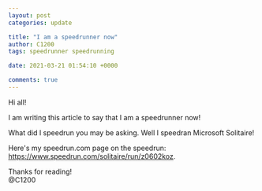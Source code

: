 ```yaml
---
layout: post
categories: update

title: "I am a speedrunner now"
author: C1200
tags: speedrunner speedrunning

date: 2021-03-21 01:54:10 +0000

comments: true
---
```


Hi all!

I am writing this article to say that I am a speedrunner now!

What did I speedrun you may be asking. Well I speedran Microsoft Solitaire!

Here's my speedrun.com page on the speedrun: <https://www.speedrun.com/solitaire/run/z0602koz>.

Thanks for reading!<br>
@C1200